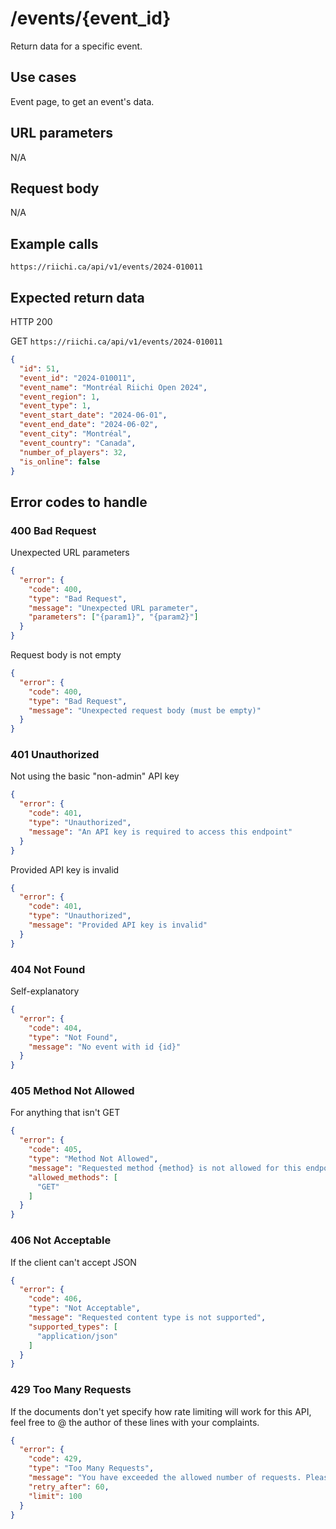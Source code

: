 # /events/{event_id}
Return data for a specific event.

## Use cases
Event page, to get an event's data.

## URL parameters
N/A

## Request body
N/A

## Example calls
`https://riichi.ca/api/v1/events/2024-010011`

## Expected return data
HTTP 200

GET `https://riichi.ca/api/v1/events/2024-010011`
```json
{
  "id": 51,
  "event_id": "2024-010011",
  "event_name": "Montréal Riichi Open 2024",
  "event_region": 1,
  "event_type": 1,
  "event_start_date": "2024-06-01",
  "event_end_date": "2024-06-02",
  "event_city": "Montréal",
  "event_country": "Canada",
  "number_of_players": 32,
  "is_online": false
}
```

## Error codes to handle

### 400 Bad Request
Unexpected URL parameters
```json
{
  "error": {
    "code": 400,
    "type": "Bad Request",
    "message": "Unexpected URL parameter",
    "parameters": ["{param1}", "{param2}"]
  }
}
```

Request body is not empty
```json
{
  "error": {
    "code": 400,
    "type": "Bad Request",
    "message": "Unexpected request body (must be empty)"
  }
}
```

### 401 Unauthorized
Not using the basic "non-admin" API key
```json
{
  "error": {
    "code": 401,
    "type": "Unauthorized",
    "message": "An API key is required to access this endpoint"
  }
}
```

Provided API key is invalid
```json
{
  "error": {
    "code": 401,
    "type": "Unauthorized",
    "message": "Provided API key is invalid"
  }
}
```

### 404 Not Found
Self-explanatory
```json
{
  "error": {
    "code": 404,
    "type": "Not Found",
    "message": "No event with id {id}"
  }
}
```

### 405 Method Not Allowed
For anything that isn't GET
```json
{
  "error": {
    "code": 405,
    "type": "Method Not Allowed",
    "message": "Requested method {method} is not allowed for this endpoint.",
    "allowed_methods": [
      "GET"
    ]
  }
}
```

### 406 Not Acceptable
If the client can't accept JSON
```json
{
  "error": {
    "code": 406,
    "type": "Not Acceptable",
	"message": "Requested content type is not supported",
    "supported_types": [
      "application/json"
    ]
  }
}
```

### 429 Too Many Requests
If the documents don't yet specify how rate limiting will work for this API,
feel free to @ the author of these lines with your complaints.
```json
{
  "error": {
    "code": 429,
    "type": "Too Many Requests",
    "message": "You have exceeded the allowed number of requests. Please try again later.",
    "retry_after": 60,
    "limit": 100
  }
}
```